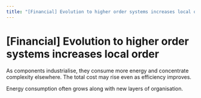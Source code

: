 ```yaml
---
title: "[Financial] Evolution to higher order systems increases local order"
---
```


# [Financial] Evolution to higher order systems increases local order

As components industrialise, they consume more energy and concentrate complexity elsewhere. The total cost may rise even as efficiency improves.

Energy consumption often grows along with new layers of organisation.
